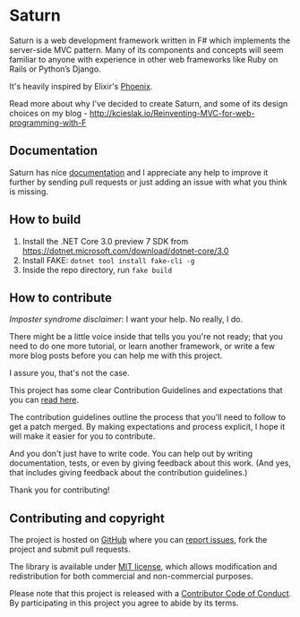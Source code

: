 # Saturn

Saturn is a web development framework written in F# which implements the server-side MVC pattern. Many of its components and concepts will seem familiar to anyone with experience in other web frameworks like Ruby on Rails or Python’s Django.

It's heavily inspired by Elixir's [Phoenix](http://phoenixframework.org/).

Read more about why I've decided to create Saturn, and some of its design choices on my blog - http://kcieslak.io/Reinventing-MVC-for-web-programming-with-F

## Documentation

Saturn has nice [documentation](https://saturnframework.github.io/docs/) and I appreciate any help to improve it further by sending pull requests or just adding an issue with what you think is missing.

## How to build

1. Install the .NET Core 3.0 preview 7 SDK from https://dotnet.microsoft.com/download/dotnet-core/3.0
2. Install FAKE: `dotnet tool install fake-cli -g`
3. Inside the repo directory, run `fake build`

## How to contribute

*Imposter syndrome disclaimer*: I want your help. No really, I do.

There might be a little voice inside that tells you you're not ready; that you need to do one more tutorial, or learn another framework, or write a few more blog posts before you can help me with this project.

I assure you, that's not the case.

This project has some clear Contribution Guidelines and expectations that you can [read here](https://github.com/Krzysztof-Cieslak/Saturn/blob/master/CONTRIBUTING.md).

The contribution guidelines outline the process that you'll need to follow to get a patch merged. By making expectations and process explicit, I hope it will make it easier for you to contribute.

And you don't just have to write code. You can help out by writing documentation, tests, or even by giving feedback about this work. (And yes, that includes giving feedback about the contribution guidelines.)

Thank you for contributing!


## Contributing and copyright

The project is hosted on [GitHub](https://github.com/Krzysztof-Cieslak/Saturn) where you can [report issues](https://github.com/Krzysztof-Cieslak/Saturn/issues), fork
the project and submit pull requests.

The library is available under [MIT license](https://github.com/Krzysztof-Cieslak/Saturn/blob/master/LICENSE.md), which allows modification and redistribution for both commercial and non-commercial purposes.

Please note that this project is released with a [Contributor Code of Conduct](CODE_OF_CONDUCT.md). By participating in this project you agree to abide by its terms.
